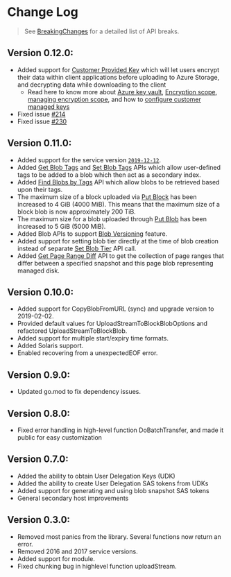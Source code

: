 # Change Log

> See [BreakingChanges](BreakingChanges.md) for a detailed list of API breaks.

## Version 0.12.0:
- Added support for [Customer Provided Key](https://docs.microsoft.com/en-us/azure/storage/common/storage-service-encryption) which will let users encrypt their data within client applications before uploading to Azure Storage, and decrypting data while downloading to the client
    - Read here to know more about [Azure key vault](https://docs.microsoft.com/en-us/azure/key-vault/general/overview), [Encryption scope](https://docs.microsoft.com/en-us/azure/storage/blobs/encryption-scope-manage?tabs=portal), [managing encryption scope](https://docs.microsoft.com/en-us/azure/storage/blobs/encryption-scope-manage?tabs=portal), and how to [configure customer managed keys](https://docs.microsoft.com/en-us/azure/data-explorer/customer-managed-keys-portal)
- Fixed issue [#214](https://github.com/Azure/azure-storage-blob-go/issues/214)
- Fixed issue [#230](https://github.com/Azure/azure-storage-blob-go/issues/230)

## Version 0.11.0:
- Added support for the service version [`2019-12-12`](https://docs.microsoft.com/en-us/rest/api/storageservices/versioning-for-the-azure-storage-services).
- Added [Get Blob Tags](https://docs.microsoft.com/en-us/rest/api/storageservices/get-blob-tags) and [Set Blob Tags](https://docs.microsoft.com/en-us/rest/api/storageservices/set-blob-tags) APIs which allow user-defined tags to be added to a blob which then act as a secondary index.
- Added [Find Blobs by Tags](https://docs.microsoft.com/en-us/rest/api/storageservices/find-blobs-by-tags) API which allow blobs to be retrieved based upon their tags.
- The maximum size of a block uploaded via [Put Block](https://docs.microsoft.com/en-us/rest/api/storageservices/put-block#remarks) has been increased to 4 GiB (4000 MiB). This means that the maximum size of a block blob is now approximately 200 TiB.
- The maximum size for a blob uploaded through [Put Blob](https://docs.microsoft.com/en-us/rest/api/storageservices/put-blob#remarks) has been increased to 5 GiB (5000 MiB).
- Added Blob APIs to support [Blob Versioning](https://docs.microsoft.com/en-us/azure/storage/blobs/versioning-overview) feature.
- Added support for setting blob tier directly at the time of blob creation instead of separate [Set Blob Tier](https://docs.microsoft.com/en-us/rest/api/storageservices/set-blob-tier) API call.
- Added [Get Page Range Diff](https://docs.microsoft.com/rest/api/storageservices/get-page-ranges) API to get the collection of page ranges that differ between a specified snapshot and this page blob representing managed disk.

## Version 0.10.0:
- Added support for CopyBlobFromURL (sync) and upgrade version to 2019-02-02.
- Provided default values for UploadStreamToBlockBlobOptions and refactored UploadStreamToBlockBlob.
- Added support for multiple start/expiry time formats.
- Added Solaris support.
- Enabled recovering from a unexpectedEOF error.

## Version 0.9.0:
- Updated go.mod to fix dependency issues.

## Version 0.8.0:
- Fixed error handling in high-level function DoBatchTransfer, and made it public for easy customization

## Version 0.7.0:
- Added the ability to obtain User Delegation Keys (UDK)
- Added the ability to create User Delegation SAS tokens from UDKs
- Added support for generating and using blob snapshot SAS tokens
- General secondary host improvements

## Version 0.3.0:
- Removed most panics from the library. Several functions now return an error.
- Removed 2016 and 2017 service versions.
- Added support for module.
- Fixed chunking bug in highlevel function uploadStream.